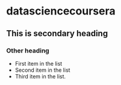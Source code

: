 # datasciencecoursera
## This is secondary heading
### Other heading


* First item in the list
* Second item in the list
* Third item in the list.
